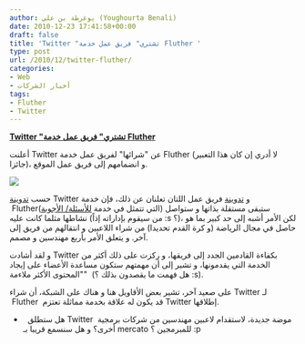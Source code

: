 ```yaml
---
author: يوغرطة بن علي (Youghourta Benali)
date: 2010-12-23 17:41:58+00:00
draft: false
title: 'Twitter "تشتري" فريق عمل خدمة Fluther '
type: post
url: /2010/12/twitter-fluther/
categories:
- Web
- أخبار الشركات
tags:
- Fluther
- Twitter
---
```


**[Twitter "تشتري" فريق عمل خدمة Fluther](http://www.it-scoop.com/2010/12/twitter-fluther/)**


أعلنت Twitter عن "شرائها" لفريق عمل خدمة Fluther (لا أدري إن كان هذا التعبير جائزا)، و انضمامهم إلى فريق عمل الموقع.


[![](http://d1invc31d88qbm.cloudfront.net/images/v2/dr_jelly.png)
](http://www.it-scoop.com/2010/12/twitter-fluther/)


حسب [تدوينة](http://blog.twitter.com/2010/12/fluther-flocks-to-twitter.html) Twitter و [تدوينة](http://blog.fluther.com/fluther-joins-twitter/) فريق عمل اللتان تعلنان عن ذلك، فإن خدمة  Fluther(التي تتمثل في خدمة [للأسئلة/ الأجوبة](http://www.fluther.com/help/)) ستبقى مستقلة بذاتها و ستواصل نشاطها مثلما كانت عليه (من سيقوم بإداراته إذاً :s ؟)، لكن الأمر أشبه إلى حد كبير بما هو حاصل في مجال الرياضة (و كرة القدم تحديدا) من شراء اللاعبين و انتقالهم من فريق إلى آخر. و يتعلق الأمر بأربع مهندسين و مصمم.

و لقد أشادت Twitter بكفاءة القادمين الجدد إلى فريقها، و ركزت على ذلك أكثر من الخدمة التي يقدمونها، و تشير إلى أن مهمتهم ستكون مساعدة الأعضاء على إيجاد "المحتوى الأكثر ملاءمة"  (هل فهمت ما يقصدون بذلك ؟ :s).

على صعيد آخر، تشير بعض الأقاويل هنا و هناك على الشبكة، أن شراء Twitter لـ  Fluther  قد يكون له علاقة بخدمة مماثلة تعتزم Twitter إطلاقها.

-   هل ستطلق Twitter  موضة جديدة، لاستقدام لاعبين مهندسين من شركات برمجية أخرى؟ و هل سنسمع قريبا بـ mercato للمبرمجين ؟ :p
